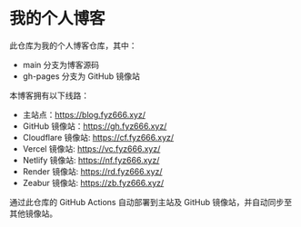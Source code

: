 # 我的个人博客

此仓库为我的个人博客仓库，其中：

- main 分支为博客源码
- gh-pages 分支为 GitHub 镜像站

本博客拥有以下线路：

- 主站点：https://blog.fyz666.xyz/
- GitHub 镜像站：https://gh.fyz666.xyz/
- Cloudflare 镜像站: https://cf.fyz666.xyz/
- Vercel 镜像站: https://vc.fyz666.xyz/
- Netlify 镜像站: https://nf.fyz666.xyz/
- Render 镜像站: https://rd.fyz666.xyz/
- Zeabur 镜像站: https://zb.fyz666.xyz/

通过此仓库的 GitHub Actions 自动部署到主站及 GitHub 镜像站，并自动同步至其他镜像站。